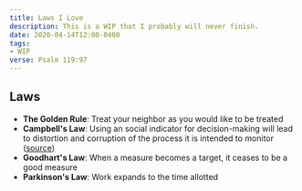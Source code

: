 ```yaml
---
title: Laws I Love
description: This is a WIP that I probably will never finish.
date: 2020-04-14T12:00-0400
tags:
- WIP
verse: Psalm 119:97
---
```


## Laws

- **The Golden Rule**: Treat your neighbor as you would like to be treated
- **Campbell's Law**: Using an social indicator for decision-making will lead to
  distortion and corruption of the process it is intended to monitor
  ([source](https://en.wikipedia.org/wiki/Campbell%27s_law))
- **Goodhart's Law**: When a measure becomes a target, it ceases to be a good
  measure
- **Parkinson's Law**: Work expands to the time allotted
